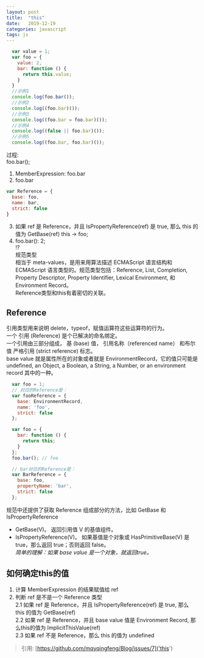 ```yaml
---
layout: post  
title:  "this"  
date:   2019-12-19  
categories: javascript
tags: js
---  
```


``` javascript  
  var value = 1;
  var foo = {
    value: 2,
    bar: function () {
      return this.value;
    }
  }
  //示例1
  console.log(foo.bar());
  //示例2
  console.log((foo.bar)());
  //示例3
  console.log((foo.bar = foo.bar)());
  //示例4
  console.log((false || foo.bar)());
  //示例5
  console.log((foo.bar, foo.bar)());
```  
过程:  
foo.bar();  
1. MemberExpression: foo.bar
2. foo.bar 
``` javascript
var Reference = {
  base: foo,
  name: bar,
  strict: false
}  
```  
3. 如果 ref 是 Reference，并且 IsPropertyReference(ref) 是 true, 那么 this 的值为 GetBase(ref)
this -> foo;
4. foo.bar(): 2;  
⁉️  
规范类型  
相当于 meta-values，是用来用算法描述 ECMAScript 语言结构和 ECMAScript 语言类型的。规范类型包括：Reference, List, Completion, Property Descriptor, Property Identifier, Lexical Environment, 和 Environment Record。  
Reference类型和this有着密切的关联。
## Reference  
引用类型用来说明 delete，typeof，赋值运算符这些运算符的行为。  
一个 引用 (Reference) 是个已解决的命名绑定。  
一个引用由三部分组成， 基 (base) 值， 引用名称（referenced name） 和布尔值 严格引用 (strict reference) 标志。  
base value 就是属性所在的对象或者就是 EnvironmentRecord，它的值只可能是 undefined, an Object, a Boolean, a String, a Number, or an environment record 其中的一种。  
``` javascript
  var foo = 1;
  // 对应的Reference是：
  var fooReference = {
    base: EnvironmentRecord,
    name: 'foo',
    strict: false
  };  
```  
``` javascript
  var foo = {
    bar: function () {
      return this;
    }
  };
  foo.bar(); // foo

  // bar对应的Reference是：
  var BarReference = {
    base: foo,
    propertyName: 'bar',
    strict: false
  };  
```  
规范中还提供了获取 Reference 组成部分的方法，比如 GetBase 和 IsPropertyReference  
- GetBase(V)。 返回引用值 V 的基值组件。  
- IsPropertyReference(V)。 如果基值是个对象或 HasPrimitiveBase(V) 是 true，那么返回 true；否则返回 false。  
*简单的理解：如果 base value 是一个对象，就返回true。*   

## 如何确定this的值  
1. 计算 MemberExpression 的结果赋值给 ref  
2. 判断 ref 是不是一个 Reference 类型  
  2.1 如果 ref 是 Reference，并且 IsPropertyReference(ref) 是 true, 那么 this 的值为 GetBase(ref)  
  2.2 如果 ref 是 Reference，并且 base value 值是 Environment Record, 那么this的值为 ImplicitThisValue(ref)  
  2.3 如果 ref 不是 Reference，那么 this 的值为 undefined


> 引用: [https://github.com/mqyqingfeng/Blog/issues/7]('this')
